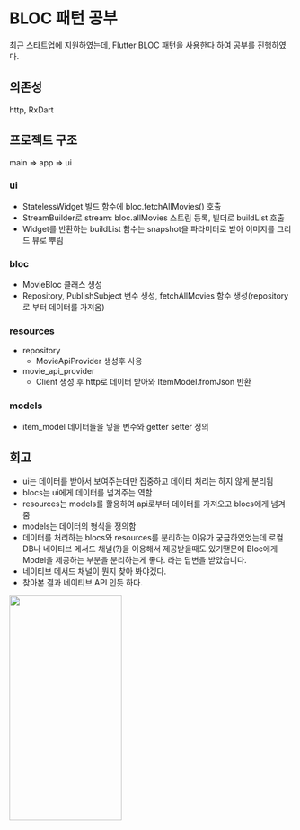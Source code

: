 # BLOC 패턴 공부
최근 스타트업에 지원하였는데, Flutter BLOC 패턴을 사용한다 하여 공부를 진행하였다.

## 의존성
http, RxDart

## 프로젝트 구조
main => app => ui
### ui
- StatelessWidget 빌드 함수에 bloc.fetchAllMovies() 호출
- StreamBuilder로 stream: bloc.allMovies 스트림 등록, 빌더로 buildList 호출
- Widget를 반환하는 buildList 함수는 snapshot을 파라미터로 받아 이미지를 그리드 뷰로 뿌림

### bloc
- MovieBloc 클래스 생성
- Repository, PublishSubject<ItemModel> 변수 생성, fetchAllMovies 함수 생성(repository로 부터 데이터를 가져옴)

### resources
- repository
    - MovieApiProvider 생성후 사용
- movie_api_provider
    - Client 생성 후 http로 데이터 받아와 ItemModel.fromJson 반환

### models
- item_model 데이터들을 넣을 변수와 getter setter 정의

## 회고
- ui는 데이터를 받아서 보여주는데만 집중하고 데이터 처리는 하지 않게 분리됨
- blocs는 ui에게 데이터를 넘겨주는 역할
- resources는 models를 활용하여 api로부터 데이터를 가져오고 blocs에게 넘겨줌
- models는 데이터의 형식을 정의함
- 데이터를 처리하는 blocs와 resources를 분리하는 이유가 궁금하였었는데 로컬DB나 네이티브 메서드 채널(?)을 이용해서 제공받을때도 있기땓문에 Bloc에게 Model을 제공하는 부분을 분리하는게 좋다. 라는 답변을 받았습니다.
- 네이티브 메서드 채널이 뭔지 찾아 봐야겠다.
- 찾아본 결과 네이티브 API 인듯 하다.

    
<img src=![image](https://user-images.githubusercontent.com/44742847/113564337-2ead8b80-9644-11eb-9e66-0a031d3ba83b.png) width=200 height=400>
